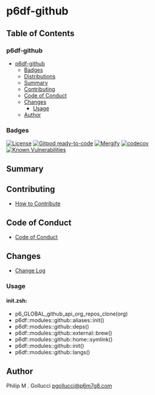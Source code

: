 # p6df-github

## Table of Contents


### p6df-github
- [p6df-github](#p6df-github)
  - [Badges](#badges)
  - [Distributions](#distributions)
  - [Summary](#summary)
  - [Contributing](#contributing)
  - [Code of Conduct](#code-of-conduct)
  - [Changes](#changes)
    - [Usage](#usage)
  - [Author](#author)

### Badges

[![License](https://img.shields.io/badge/License-Apache%202.0-yellowgreen.svg)](https://opensource.org/licenses/Apache-2.0)
[![Gitpod ready-to-code](https://img.shields.io/badge/Gitpod-ready--to--code-blue?logo=gitpod)](https://gitpod.io/#https://github.com/p6m7g8/p6df-github)
[![Mergify](https://img.shields.io/endpoint.svg?url=https://gh.mergify.io/badges/p6m7g8/p6df-github/&style=flat)](https://mergify.io)
[![codecov](https://codecov.io/gh/p6m7g8/p6df-github/branch/master/graph/badge.svg?token=14Yj1fZbew)](https://codecov.io/gh/p6m7g8/p6df-github)
[![Known Vulnerabilities](https://snyk.io/test/github/p6m7g8/p6df-github/badge.svg?targetFile=package.json)](https://snyk.io/test/github/p6m7g8/p6df-github?targetFile=package.json)

## Summary

## Contributing

- [How to Contribute](CONTRIBUTING.md)

## Code of Conduct

- [Code of Conduct](CODE_OF_CONDUCT.md)

## Changes

- [Change Log](CHANGELOG.md)

### Usage

#### init.zsh:

- p6_GLOBAL_github_api_org_repos_clone(org)
- p6df::modules::github::aliases::init()
- p6df::modules::github::deps()
- p6df::modules::github::external::brew()
- p6df::modules::github::home::symlink()
- p6df::modules::github::init()
- p6df::modules::github::langs()


## Author

Philip M . Gollucci <pgollucci@p6m7g8.com>
